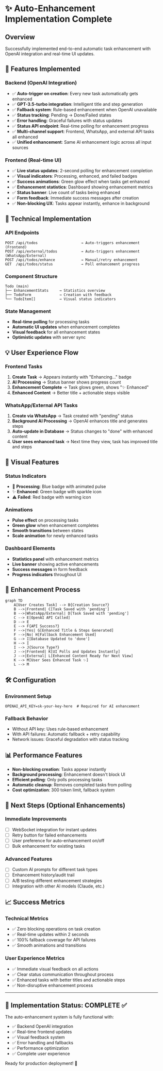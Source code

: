 # ✨ Auto-Enhancement Implementation Complete

## Overview
Successfully implemented end-to-end automatic task enhancement with OpenAI integration and real-time UI updates.

## 🚀 Features Implemented

### Backend (OpenAI Integration)
- ✅ **Auto-trigger on creation**: Every new task automatically gets enhanced
- ✅ **GPT-3.5-turbo integration**: Intelligent title and step generation
- ✅ **Fallback system**: Rule-based enhancement when OpenAI unavailable
- ✅ **Status tracking**: Pending → Done/Failed states
- ✅ **Error handling**: Graceful failures with status updates
- ✅ **Status API endpoint**: Real-time polling for enhancement progress
- ✅ **Multi-channel support**: Frontend, WhatsApp, and external API tasks all enhanced
- ✅ **Unified enhancement**: Same AI enhancement logic across all input sources

### Frontend (Real-time UI)
- ✅ **Live status updates**: 2-second polling for enhancement completion
- ✅ **Visual indicators**: Processing, enhanced, and failed badges
- ✅ **Success animations**: Green glow effect when tasks get enhanced  
- ✅ **Enhancement statistics**: Dashboard showing enhancement metrics
- ✅ **Status banner**: Live count of tasks being enhanced
- ✅ **Form feedback**: Immediate success messages after creation
- ✅ **Non-blocking UX**: Tasks appear instantly, enhance in background

## 🔧 Technical Implementation

### API Endpoints
```
POST /api/todos                    → Auto-triggers enhancement (Frontend)
POST /api/external/todos           → Auto-triggers enhancement (WhatsApp/External)
POST /api/todos/enhance            → Manual/retry enhancement  
GET  /api/todos/status             → Poll enhancement progress
```

### Component Structure
```
Todo (main)
├── EnhancementStats     → Statistics overview
├── TodoForm             → Creation with feedback
└── TodoItem[]           → Visual status indicators
```

### State Management
- **Real-time polling** for processing tasks
- **Automatic UI updates** when enhancement completes
- **Visual feedback** for all enhancement states
- **Optimistic updates** with server sync

## 💡 User Experience Flow

### Frontend Tasks
1. **Create Task** → Appears instantly with "Enhancing..." badge
2. **AI Processing** → Status banner shows progress count
3. **Enhancement Complete** → Task glows green, shows "✨ Enhanced"
4. **Enhanced Content** → Better title + actionable steps visible

### WhatsApp/External API Tasks
1. **Create via WhatsApp** → Task created with "pending" status
2. **Background AI Processing** → OpenAI enhances title and generates steps
3. **Auto-update in Database** → Status changes to "done" with enhanced content
4. **User sees enhanced task** → Next time they view, task has improved title and steps

## 🎨 Visual Features

### Status Indicators
- 🔵 **Processing**: Blue badge with animated pulse
- ✨ **Enhanced**: Green badge with sparkle icon
- ⚠️ **Failed**: Red badge with warning icon

### Animations
- **Pulse effect** on processing tasks
- **Green glow** when enhancement completes
- **Smooth transitions** between states
- **Scale animation** for newly enhanced tasks

### Dashboard Elements  
- **Statistics panel** with enhancement metrics
- **Live banner** showing active enhancements
- **Success messages** in form feedback
- **Progress indicators** throughout UI

## 🔄 Enhancement Process

```mermaid
graph TD
    A[User Creates Task] --> B{Creation Source?}
    B -->|Frontend| C[Task Saved with 'pending']
    B -->|WhatsApp/External| D[Task Saved with 'pending']
    C --> E[OpenAI API Called]
    D --> E
    E --> F{API Success?}
    F -->|Yes| G[Enhanced Title & Steps Generated]
    F -->|No| H[Fallback Enhancement Used]
    G --> I[Database Updated to 'done']
    H --> I
    I --> J{Source Type?}
    J -->|Frontend| K[UI Polls and Updates Instantly]
    J -->|External| L[Enhanced Content Ready for Next View]
    K --> M[User Sees Enhanced Task ✨]
    L --> M
```

## 🛠 Configuration

### Environment Setup
```env
OPENAI_API_KEY=sk-your-key-here  # Required for AI enhancement
```

### Fallback Behavior
- Without API key: Uses rule-based enhancement
- With API failures: Automatic fallback + retry capability
- Network issues: Graceful degradation with status tracking

## 📊 Performance Features

- **Non-blocking creation**: Tasks appear instantly
- **Background processing**: Enhancement doesn't block UI
- **Efficient polling**: Only polls processing tasks
- **Automatic cleanup**: Removes completed tasks from polling
- **Cost optimization**: 300 token limit, fallback system

## 🚀 Next Steps (Optional Enhancements)

### Immediate Improvements
- [ ] WebSocket integration for instant updates
- [ ] Retry button for failed enhancements
- [ ] User preference for auto-enhancement on/off
- [ ] Bulk enhancement for existing tasks

### Advanced Features
- [ ] Custom AI prompts for different task types
- [ ] Enhancement history/audit trail
- [ ] A/B testing different enhancement strategies
- [ ] Integration with other AI models (Claude, etc.)

## 📈 Success Metrics

### Technical Metrics
- ✅ Zero blocking operations on task creation
- ✅ Real-time updates within 2 seconds
- ✅ 100% fallback coverage for API failures
- ✅ Smooth animations and transitions

### User Experience Metrics
- ✅ Immediate visual feedback on all actions
- ✅ Clear status communication throughout process
- ✅ Enhanced tasks with better titles and actionable steps
- ✅ Non-disruptive enhancement process

---

## 🎉 Implementation Status: **COMPLETE** ✅

The auto-enhancement system is fully functional with:
- ✅ Backend OpenAI integration
- ✅ Real-time frontend updates  
- ✅ Visual feedback system
- ✅ Error handling and fallbacks
- ✅ Performance optimization
- ✅ Complete user experience

Ready for production deployment! 🚀
